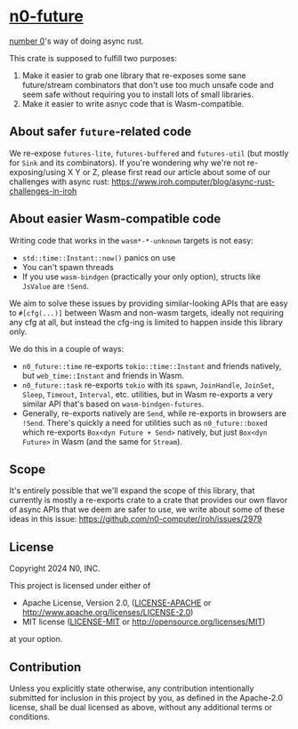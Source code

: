 # [n0-future](https://m.youtube.com/watch?v=enGlMJZOi2I&t=147s)

[number 0]'s way of doing async rust.

This crate is supposed to fulfill two purposes:
1. Make it easier to grab one library that re-exposes some sane future/stream combinators that don't use too much unsafe code and seem safe without requiring you to install lots of small libraries.
2. Make it easier to write asnyc code that is Wasm-compatible.

## About safer `future`-related code

We re-expose `futures-lite`, `futures-buffered` and `futures-util` (but mostly for `Sink` and its combinators).
If you're wondering why we're not re-exposing/using X Y or Z, please first read our article about some of our challenges with async rust: https://www.iroh.computer/blog/async-rust-challenges-in-iroh

## About easier Wasm-compatible code

Writing code that works in the `wasm*-*-unknown` targets is not easy:
- `std::time::Instant::now()` panics on use
- You can't spawn threads
- If you use `wasm-bindgen` (practically your only option), structs like `JsValue` are `!Send`.

We aim to solve these issues by providing similar-looking APIs that are easy to `#[cfg(...)]` between Wasm and non-wasm targets, ideally not requiring any cfg at all, but instead the cfg-ing is limited to happen inside this library only.

We do this in a couple of ways:
- `n0_future::time` re-exports `tokio::time::Instant` and friends natively, but `web_time::Instant` and friends in Wasm.
- `n0_future::task` re-exports `tokio` with its `spawn`, `JoinHandle`, `JoinSet`, `Sleep`, `Timeout`, `Interval`, etc. utilities, but in Wasm re-exports a very similar API that's based on `wasm-bindgen-futures`.
- Generally, re-exports natively are `Send`, while re-exports in browsers are `!Send`. There's quickly a need for utilities such as `n0_future::boxed` which re-exports `Box<dyn Future + Send>` natively, but just `Box<dyn Future>` in Wasm (and the same for `Stream`).

## Scope

It's entirely possible that we'll expand the scope of this library, that currently is mostly a re-exports crate to a crate that provides our own flavor of async APIs that we deem are safer to use, we write about some of these ideas in this issue: https://github.com/n0-computer/iroh/issues/2979

## License

Copyright 2024 N0, INC.

This project is licensed under either of

 * Apache License, Version 2.0, ([LICENSE-APACHE](LICENSE-APACHE) or
   http://www.apache.org/licenses/LICENSE-2.0)
 * MIT license ([LICENSE-MIT](LICENSE-MIT) or
   http://opensource.org/licenses/MIT)

at your option.

## Contribution

Unless you explicitly state otherwise, any contribution intentionally submitted for inclusion in this project by you, as defined in the Apache-2.0 license, shall be dual licensed as above, without any additional terms or conditions.

[number 0]: https://n0.computer
